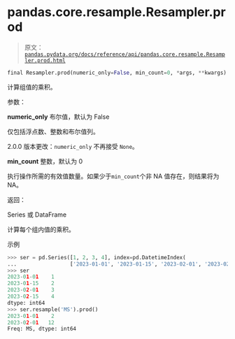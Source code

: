# pandas.core.resample.Resampler.prod

> 原文：[`pandas.pydata.org/docs/reference/api/pandas.core.resample.Resampler.prod.html`](https://pandas.pydata.org/docs/reference/api/pandas.core.resample.Resampler.prod.html)

```py
final Resampler.prod(numeric_only=False, min_count=0, *args, **kwargs)
```

计算组值的乘积。

参数：

**numeric_only** 布尔值，默认为 False

仅包括浮点数、整数和布尔值列。

2.0.0 版本更改：`numeric_only` 不再接受 `None`。

**min_count** 整数，默认为 0

执行操作所需的有效值数量。如果少于`min_count`个非 NA 值存在，则结果将为 NA。

返回：

Series 或 DataFrame

计算每个组内值的乘积。

示例

```py
>>> ser = pd.Series([1, 2, 3, 4], index=pd.DatetimeIndex(
...                 ['2023-01-01', '2023-01-15', '2023-02-01', '2023-02-15']))
>>> ser
2023-01-01    1
2023-01-15    2
2023-02-01    3
2023-02-15    4
dtype: int64
>>> ser.resample('MS').prod()
2023-01-01    2
2023-02-01   12
Freq: MS, dtype: int64 
```
